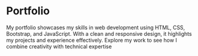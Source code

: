 # Portfolio
My portfolio showcases my skills in web development using HTML, CSS, Bootstrap, and JavaScript. With a clean and responsive design, it highlights my projects and experience effectively. Explore my work to see how I combine creativity with technical expertise
